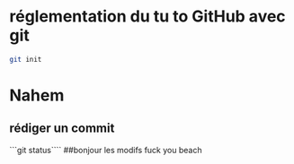# réglementation du tu to GitHub avec git

```bash
git init
```
# Nahem
## rédiger un commit
```git status````
##bonjour les modifs fuck you beach
